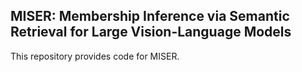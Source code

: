 ## MISER: Membership Inference via Semantic Retrieval for Large Vision-Language Models

This repository provides code for MISER.



